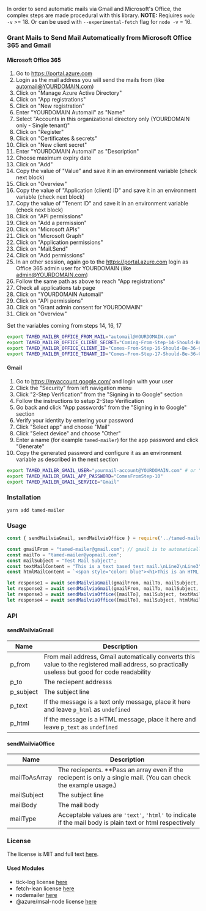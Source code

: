 In order to send automatic mails via Gmail and Microsoft's Office, the complex steps are made procedural with this library.
**NOTE:** Reqiuires `node -v` >= 18. Or can be used with `--experimental-fetch` flag for  `node -v` = 16.

### Grant Mails to Send Mail Automatically from Microsoft Office 365 and Gmail

#### Microsoft Office 365

1. Go to https://portal.azure.com
2. Login as the mail address you will send the mails from (like automail@YOURDOMAIN.com)
3. Click on "Manage Azure Active Directory"
4. Click on "App registrations"
5. Click on "New registration"
6. Enter "YOURDOMAIN Automail" as "Name"
7. Select "Accounts in this organizational directory only (YOURDOMAIN only - Single tenant)"
8. Click on "Register"
9. Click on "Certificates & secrets"
10. Click on "New client secret"
11. Enter "YOURDOMAIN Automail" as "Description"
12. Choose maximum expiry date
13. Click on "Add"
14. Copy the value of "Value" and save it in an environment variable (check next block)
15. Click on "Overview"
16. Copy the value of "Application (client) ID" and save it in an environment variable (check next block)
17. Copy the value of "Tenent ID" and save it in an environment variable (check next block)
18. Click on "API permissions"
19. Click on "Add a permission"
20. Click on "Microsoft APIs"
21. Click on "Microsoft Graph"
22. Click on "Application permissions"
23. Click on "Mail.Send"
24. Click on "Add permissions"
25. In an other session, again go to the https://portal.azure.com login as Office 365 admin user for YOURDOMAIN (like admin@YOURDOMAIN.com)
26. Follow the same path as above to reach "App registrations"
27. Check all applications tab page
28. Click on "YOURDOMAIN Automail"
39. Click on "API permissions"
30. Click on "Grant admin consent for YOURDOMAIN"
31. Click on "Overview"	

Set the variables coming from steps 14, 16, 17
```bash
export TAMED_MAILER_OFFICE_FROM_MAIL="automail@YOURDOMAIN.com"
export TAMED_MAILER_OFFICE_CLIENT_SECRET="Coming-From-Step-14-Should-Be-40-Chars--"
export TAMED_MAILER_OFFICE_CLIENT_ID="Comes-From-Step-16-Should-Be-36-Char"
export TAMED_MAILER_OFFICE_TENANT_ID="Comes-From-Step-17-Should-Be-36-Char"

```

#### Gmail

1. Go to https://myaccount.google.com/ and login with your user
2. Click the "Security" from left navigation menu
3. Click "2-Step Verification" from the "Signing in to Google" section
4. Follow the instructions to setup 2-Step Verification
5. Go back and click "App passwords" from the "Signing in to Google" section
6. Verify your identity by entering your password
7. Click "Select app" and choose "Mail"
8. Click "Select device" and choose "Other"
9. Enter a name (for example `tamed-mailer`) for the app password and click "Generate"
10. Copy the generated password and configure it as an environment variable as described in the next section

```bash
export TAMED_MAILER_GMAIL_USER="yourmail-account@YOURDOMAIN.com" # or "yourmail-account@gmail.com"
export TAMED_MAILER_GMAIL_APP_PASSWORD="ComesFromStep-10"
export TAMED_MAILER_GMAIL_SERVICE="Gmail"
```

### Installation

```
yarn add tamed-mailer
```

### Usage

```javascript
const { sendMailviaGmail, sendMailviaOffice } = require('../tamed-mailer');

const gmailFrom = "tamed-mailer@gmail.com"; // gmail is to automatically convert this to the configured gmail account
const mailTo = "tamed-mailer@yopmail.com";
const mailSubject = "Test Mail Subject";
const textMailContent = "This is a text based test mail.\nLine2\nLine3";
const htmlMailContent = `<span style="color: blue"><h1>This is an HTML based test mail</h1><br>Line2<br>Line3</b></span>`;

let response1 = await sendMailviaGmail(gmailFrom, mailTo, mailSubject, textMailContent, undefined);
let response2 = await sendMailviaGmail(gmailFrom, mailTo, mailSubject, undefined, htmlMailContent);
let response3 = await sendMailviaOffice([mailTo], mailSubject, textMailContent, 'text');
let response4 = await sendMailviaOffice([mailTo], mailSubject, htmlMailContent, 'html');

```


### API

#### sendMailviaGmail
| Name  | Description |
|-------|-------------|
| p_from | From mail address, Gmail automatically converts this value to the registered mail address, so practically useless but good for code readability |
| p_to | The reciepent addresss          |
| p_subject | The subject line          |
| p_text | If the message is a text only message, place it here and leave `p_html` as `undefined`          |
| p_html | If the message is a HTML message, place it here and leave `p_text` as `undefined`          |

#### sendMailviaOffice
| Name  | Description |
|-------|-------------|
| mailToAsArray | The reciepents. **Pass an array even if the reciepent is only a single mail. (You can check the example usage.)                     |
| mailSubject | The subject line                       |
| mailBody | The mail body                     |
| mailType | Acceptable values are `'text'`, `'html'` to indicate if the mail body is plain text or html respectively                    |

### License

The license is MIT and full text [here](LICENSE).

#### Used Modules

* tick-log license [here](./OtherLicenses/tick-log.txt)
* fetch-lean license [here](./OtherLicenses/fetch-lean.txt)
* nodemailer [here](./OtherLicenses/nodemailer.txt)
* @azure/msal-node license [here](./OtherLicenses/msal-node.txt)
